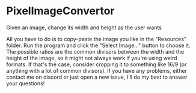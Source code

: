 # PixelImageConvertor
 Given an image, change its width and height as the user wants

All you have to do is to copy-paste the image you like in the "Resources" folder. Run the program and click the "Select Image..." button to choose it.
The possible ratios are the common divisors between the width and the height of the image, so it might not always work if you're using weird formats. 
If that's the case, consider cropping it to something like 16/9 (or anything with a lot of common divisors).
If you have any problems, either contact me on discord or just open a new issue, I'll do my best to answer your questions!
